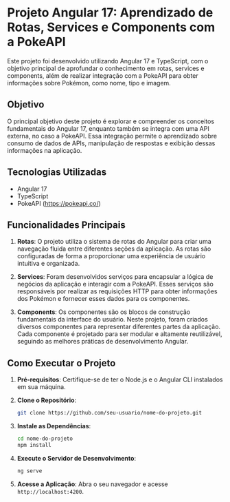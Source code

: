 # Projeto Angular 17: Aprendizado de Rotas, Services e Components com a PokeAPI

Este projeto foi desenvolvido utilizando Angular 17 e TypeScript, com o objetivo principal de aprofundar o conhecimento em rotas, services e components, além de realizar integração com a PokeAPI para obter informações sobre Pokémon, como nome, tipo e imagem.

## Objetivo

O principal objetivo deste projeto é explorar e compreender os conceitos fundamentais do Angular 17, enquanto também se integra com uma API externa, no caso a PokeAPI. Essa integração permite o aprendizado sobre consumo de dados de APIs, manipulação de respostas e exibição dessas informações na aplicação.

## Tecnologias Utilizadas

- Angular 17
- TypeScript
- PokeAPI (https://pokeapi.co/)

## Funcionalidades Principais

1. **Rotas**: O projeto utiliza o sistema de rotas do Angular para criar uma navegação fluida entre diferentes seções da aplicação. As rotas são configuradas de forma a proporcionar uma experiência de usuário intuitiva e organizada.

2. **Services**: Foram desenvolvidos serviços para encapsular a lógica de negócios da aplicação e interagir com a PokeAPI. Esses serviços são responsáveis por realizar as requisições HTTP para obter informações dos Pokémon e fornecer esses dados para os componentes.

3. **Components**: Os componentes são os blocos de construção fundamentais da interface do usuário. Neste projeto, foram criados diversos componentes para representar diferentes partes da aplicação. Cada componente é projetado para ser modular e altamente reutilizável, seguindo as melhores práticas de desenvolvimento Angular.

## Como Executar o Projeto

1. **Pré-requisitos**: Certifique-se de ter o Node.js e o Angular CLI instalados em sua máquina.

2. **Clone o Repositório**: 
    ```bash
    git clone https://github.com/seu-usuario/nome-do-projeto.git
    ```

3. **Instale as Dependências**:
    ```bash
    cd nome-do-projeto
    npm install
    ```

4. **Execute o Servidor de Desenvolvimento**:
    ```bash
    ng serve
    ```

5. **Acesse a Aplicação**:
   Abra o seu navegador e acesse `http://localhost:4200`.

